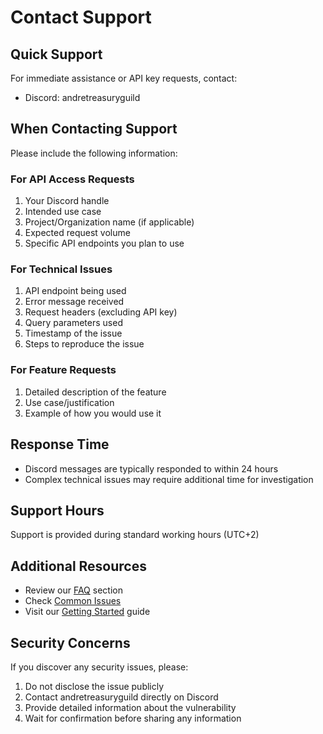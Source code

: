 # Contact Support

## Quick Support

For immediate assistance or API key requests, contact:
- Discord: andretreasuryguild

## When Contacting Support

Please include the following information:

### For API Access Requests
1. Your Discord handle
2. Intended use case
3. Project/Organization name (if applicable)
4. Expected request volume
5. Specific API endpoints you plan to use

### For Technical Issues
1. API endpoint being used
2. Error message received
3. Request headers (excluding API key)
4. Query parameters used
5. Timestamp of the issue
6. Steps to reproduce the issue

### For Feature Requests
1. Detailed description of the feature
2. Use case/justification
3. Example of how you would use it

## Response Time
- Discord messages are typically responded to within 24 hours
- Complex technical issues may require additional time for investigation

## Support Hours
Support is provided during standard working hours (UTC+2)

## Additional Resources
- Review our [FAQ](/treasury-apis/faq) section
- Check [Common Issues](/treasury-apis/troubleshooting)
- Visit our [Getting Started](/treasury-apis/index) guide

## Security Concerns
If you discover any security issues, please:
1. Do not disclose the issue publicly
2. Contact andretreasuryguild directly on Discord
3. Provide detailed information about the vulnerability
4. Wait for confirmation before sharing any information